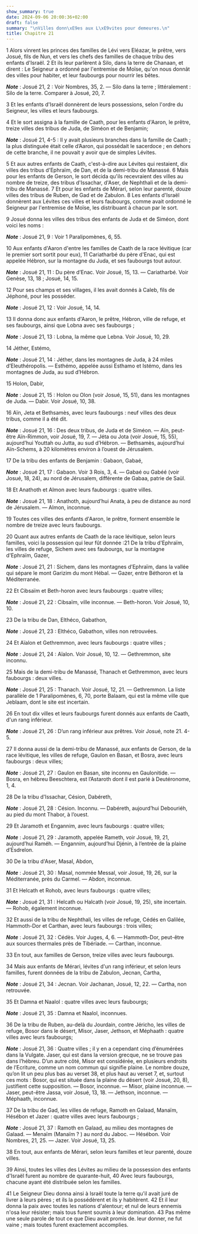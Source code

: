 ```yaml
---
show_summary: true
date: 2024-09-06 20:00:36+02:00
draft: false
summary: "\nVilles donn\xE9es aux L\xE9vites pour demeures.\n"
title: Chapitre 21
---
```





1 Alors vinrent les princes des familles de Lévi vers Eléazar, le prêtre, vers Josué, fils de Nun, et vers les chefs des familles de chaque tribu des enfants d'Israël. 2 Et ils leur parlèrent à Silo, dans la terre de Chanaan, et dirent : Le Seigneur a ordonné par l'entremise de Moïse, qu'on nous donnât des villes pour habiter, et leur faubourgs pour nourrir les bêtes.

***Note*** :  Josué 21, 2 : Voir Nombres, 35, 2. ― Silo dans la terre ; littéralement : Silo de la terre. Comparer à Josué, 20, 7.


3 Et les enfants d'Israël donnèrent de leurs possessions, selon l'ordre du Seigneur, les villes et leurs faubourgs.


4 Et le sort assigna à la famille de Caath, pour les enfants d'Aaron, le prêtre, treize villes des tribus de Juda, de Siméon et de Benjamin;

***Note*** :  Josué 21, 4-5 : Il y avait plusieurs branches dans la famille de Caath ; la plus distinguée était celle d’Aaron, qui possédait le sacerdoce ; en dehors de cette branche, il ne pouvait y avoir que de simples Lévites.

5 Et aux autres enfants de Caath, c'est-à-dire aux Lévites qui restaient, dix villes des tribus d'Ephraïm, de Dan, et de la demi-tribu de Manassé. 6 Mais pour les enfants de Gerson, le sort décida qu'ils recevraient des villes au nombre de treize, des tribus d'Issachar, d'Aser, de Nephthali et de la demi-tribu de Manassé. 7 Et pour les enfants de Mérari, selon leur parenté, douze villes des tribus de Ruben, de Gad et de Zabulon. 8 Les enfants d'Israël donnèrent aux Lévites ces villes et leurs faubourgs, comme avait ordonné le Seigneur par l'entremise de Moïse, les distribuant à chacun par le sort.


9 Josué donna les villes des tribus des enfants de Juda et de Siméon, dont voici les noms :

***Note*** :  Josué 21, 9 : Voir 1 Paralipomènes, 6, 55.

10 Aux enfants d'Aaron d'entre les familles de Caath de la race lévitique (car le premier sort sortit pour eux), 11 Cariatharbé du père d'Enac, qui est appelée Hébron, sur la montagne du Juda, et ses faubourgs tout autour.

***Note*** :  Josué 21, 11 : Du père d’Enac. Voir Josué, 15, 13. ― Cariatharbé. Voir Genèse, 13, 18 ; Josué, 14, 15.

12 Pour ses champs et ses villages, il les avait donnés à Caleb, fils de Jéphoné, pour les posséder.

***Note*** :  Josué 21, 12 : Voir Josué, 14, 14.

13 Il donna donc aux enfants d'Aaron, le prêtre, Hébron, ville de refuge, et ses faubourgs, ainsi que Lobna avec ses faubourgs ;

***Note*** :  Josué 21, 13 : Lobna, la même que Lebna. Voir Josué, 10, 29.

14 Jéther, Estémo,

***Note*** :  Josué 21, 14 : Jéther, dans les montagnes de Juda, à 24 miles d’Eleuthéropolis. ― Esthémo, appelée aussi Esthamo et Istémo, dans les montagnes de Juda, au sud d’Hébron.

15 Holon, Dabir,

***Note*** :  Josué 21, 15 : Holon ou Olon (voir Josué, 15, 51), dans les montagnes de Juda. ― Dabir. Voir Josué, 10, 38.

16 Aïn, Jeta et Bethsamès, avec leurs faubourgs : neuf villes des deux tribus, comme il a été dit.

***Note*** :  Josué 21, 16 : Des deux tribus, de Juda et de Siméon. ― Aïn, peut-être Aïn-Rimmon, voir Josué, 19, 7. ― Jéta ou Jota (voir Josué, 15, 55), aujourd’hui Youttah ou Jutta, au sud d’Hébron. ― Bethsamès, aujourd’hui Aïn-Schems, à 20 kilomètres environ à l’ouest de Jérusalem.

17 De la tribu des enfants de Benjamin : Gabaon, Gabaé,

***Note*** :  Josué 21, 17 : Gabaon. Voir 3 Rois, 3, 4. ― Gabaé ou Gabéé (voir Josué, 18, 24), au nord de Jérusalem, différente de Gabaa, patrie de Saül.

18 Et Anathoth et Almon avec leurs faubourgs : quatre villes.

***Note*** :  Josué 21, 18 : Anathoth, aujourd’hui Anata, à peu de distance au nord de Jérusalem. ― Almon, inconnue.

19 Toutes ces villes des enfants d'Aaron, le prêtre, forment ensemble le nombre de treize avec leurs faubourgs.


20 Quant aux autres enfants de Caath de la race lévitique, selon leurs familles, voici la possession qui leur fût donnée :21 De la tribu d'Ephraïm, les villes de refuge, Sichem avec ses faubourgs, sur la montagne d'Ephraïm, Gazer,

***Note*** :  Josué 21, 21 : Sichem, dans les montagnes d’Ephraïm, dans la vallée qui sépare le mont Garizim du mont Hébal. ― Gazer, entre Béthoron et la Méditerranée.

22 Et Cibsaïm et Beth-horon avec leurs faubourgs : quatre villes;

***Note*** :  Josué 21, 22 : Cibsaïm, ville inconnue. ― Beth-horon. Voir Josué, 10, 10.

23 De la tribu de Dan, Elthéco, Gabathon,

***Note*** :  Josué 21, 23 : Elthéco, Gabathon, villes non retrouvées.

24 Et Aïalon et Gethremmon, avec leurs faubourgs : quatre villes ;

***Note*** :  Josué 21, 24 : Aïalon. Voir Josué, 10, 12. ― Gethremmon, site inconnu.

25 Mais de la demi-tribu de Manassé, Thanach et Gethremmon, avec leurs faubourgs : deux villes.

***Note*** :  Josué 21, 25 : Thanach. Voir Josué, 12, 21. ― Gethremmon. La liste parallèle de 1 Paralipomènes, 6, 70, porte Balaam, qui est la même ville que Jeblaam, dont le site est incertain.

26 En tout dix villes et leurs faubourgs furent donnés aux enfants de Caath, d'un rang inférieur.

***Note*** :  Josué 21, 26 : D’un rang inférieur aux prêtres. Voir Josué, note 21. 4-5.


27 Il donna aussi de la demi-tribu de Manassé, aux enfants de Gerson, de la race lévitique, les villes de refuge, Gaulon en Basan, et Bosra, avec leurs faubourgs : deux villes;

***Note*** :  Josué 21, 27 : Gaulon en Basan, site inconnu en Gaulonitide. ― Bosra, en hébreu Beeschtera, est l’Astaroth dont il est parlé à Deutéronome, 1, 4.

28 De la tribu d'Issachar, Césion, Dabéreth,

***Note*** :  Josué 21, 28 : Césion. Inconnu. ― Dabéreth, aujourd’hui Debouriéh, au pied du mont Thabor, à l’ouest.

29 Et Jaramoth et Engannim, avec leurs faubourgs : quatre villes;

***Note*** :  Josué 21, 29 : Jaramoth, appelée Rameth, voir Josué, 19, 21, aujourd’hui Raméh. ― Engannim, aujourd’hui Djénin, à l’entrée de la plaine d’Esdrelon.

30 De la tribu d'Aser, Masal, Abdon,

***Note*** :  Josué 21, 30 : Masal, nommée Messal, voir Josué, 19, 26, sur la Méditerranée, près du Carmel. ― Abdon, inconnue.

31 Et Helcath et Rohob, avec leurs faubourgs : quatre villes;

***Note*** :  Josué 21, 31 : Helcath ou Halcath (voir Josué, 19, 25), site incertain. ― Rohob, également inconnue.

32 Et aussi de la tribu de Nephthali, les villes de refuge, Cédés en Galilée, Hammoth-Dor et Carthan, avec leurs faubourgs : trois villes;

***Note*** :  Josué 21, 32 : Cédès. Voir Juges, 4, 6. ― Hammoth-Dor, peut-être aux sources thermales près de Tibériade. ― Carthan, inconnue.

33 En tout, aux familles de Gerson, treize villes avec leurs faubourgs.


34 Mais aux enfants de Mérari, lévites d'un rang inférieur, et selon leurs familles, furent données de la tribu de Zabulon, Jecnan, Cartha,

***Note*** :  Josué 21, 34 : Jecnan. Voir Jachanan, Josué, 12, 22. ― Cartha, non retrouvée.

35 Et Damna et Naalol : quatre villes avec leurs faubourgs;

***Note*** :  Josué 21, 35 : Damna et Naalol, inconnues.

36 De la tribu de Ruben, au-delà du Jourdain, contre Jéricho, les villes de refuge, Bosor dans le désert, Misor, Jaser, Jethson, et Méphaath : quatre villes avec leurs faubourgs;

***Note*** :  Josué 21, 36 : Quatre villes ; il y en a cependant cinq d’énumérées dans la Vulgate. Jaser, qui est dans la version grecque, ne se trouve pas dans l’hébreu. D’un autre côté, Misor est considérée, en plusieurs endroits de l’Ecriture, comme un nom commun qui signifie plaine. Le nombre douze, qu’on lit un peu plus bas au verset 38, et plus haut au verset 7, et, surtout ces mots : Bosor, qui est située dans la plaine du désert (voir Josué, 20, 8), justifient cette supposition. ― Bosor, inconnue. ― Misor, plaine inconnue. ― Jaser, peut-être Jassa, voir Josué, 13, 18. ― Jethson, inconnue. ― Méphaath, inconnue.

37 De la tribu de Gad, les villes de refuge, Ramoth en Galaad, Manaïm, Hésébon et Jazer : quatre villes avec leurs faubourgs ;

***Note*** :  Josué 21, 37 : Ramoth en Galaad, au milieu des montagnes de Galaad. ― Menaïm (Manaïm ? ) au nord du Jaboc. ― Hésébon. Voir Nombres, 21, 25. ― Jazer. Voir Josué, 13, 25.

38 En tout, aux enfants de Mérari, selon leurs familles et leur parenté, douze villes.


39 Ainsi, toutes les villes des Lévites au milieu de la possession des enfants d'Israël furent au nombre de quarante-huit, 40 Avec leurs faubourgs, chacune ayant été distribuée selon les familles.


41 Le Seigneur Dieu donna ainsi à Israël toute la terre qu'il avait juré de livrer à leurs pères ; et ils la possédèrent et ils y habitèrent. 42 Et il leur donna la paix avec toutes les nations d'alentour; et nul de leurs ennemis n'osa leur résister; mais tous furent soumis à leur domination. 43 Pas même une seule parole de tout ce que Dieu avait promis de. leur donner, ne fut vaine ; mais toutes furent exactement accomplies.

